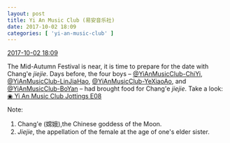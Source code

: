 ```yaml
---
layout: post
title: Yi An Music Club (易安音乐社)
date: 2017-10-02 18:09
categories: [ 'yi-an-music-club' ]
---
```


<div class="weibo-info">
  <a href="http://weibo.com/6094546964/FowXLkls6">2017-10-02 18:09</a>
</div>

The Mid-Autumn Festival is near, it is time to prepare for the date with Chang'e *jiejie*. Days before, the four boys – [@YiAnMusicClub-ChiYi](http://weibo.com/u/6117581836), [@YiAnMusicClub-LinJiaHao](http://weibo.com/6210352257), [@YiAnMusicClub-YeXiaoAo](http://weibo.com/u/6340485168), and [@YiAnMusicClub-BoYan](http://weibo.com/u/6346303373) – had brought food for Chang'e *jiejie*. Take a look: [◉ Yi An Music Club Jottings E08](http://www.bilibili.com/video/av14972368/)

<!-- more -->

Note:
1. Chang'e (嫦娥),the Chinese goddess of the Moon.
1. *Jiejie*, the appellation of the female at the age of one's elder sister.
